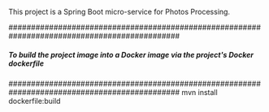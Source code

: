 This project is a Spring Boot micro-service for Photos Processing.

##############################################################################################
##### To build the project image into a Docker image via the project's Docker dockerfile #####
##############################################################################################
mvn install dockerfile:build
